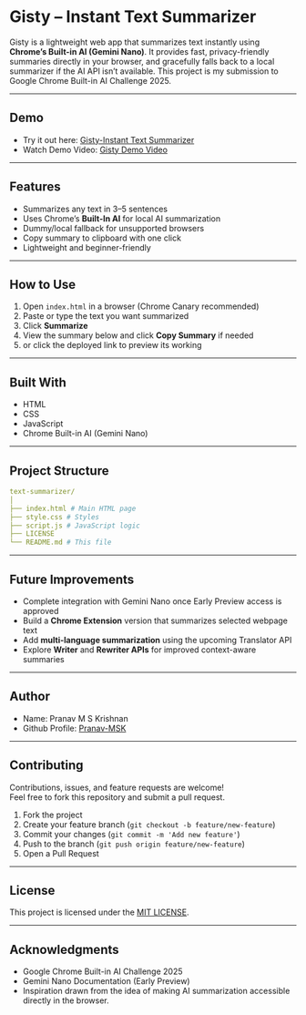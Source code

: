 # Gisty – Instant Text Summarizer

Gisty is a lightweight web app that summarizes text instantly using **Chrome’s Built-in AI (Gemini Nano)**. It provides fast, privacy-friendly summaries directly in your browser, and gracefully falls back to a local summarizer if the AI API isn’t available. This project is my submission to Google Chrome Built-in AI Challenge 2025.

---

## **Demo**

- Try it out here: [Gisty-Instant Text Summarizer](https://pranav-msk.github.io/text-summarizer/)
- Watch Demo Video: [Gisty Demo Video](https://youtu.be/uKqonGszf10)

---

## **Features**

- Summarizes any text in 3–5 sentences
- Uses Chrome’s **Built-In AI** for local AI summarization
- Dummy/local fallback for unsupported browsers
- Copy summary to clipboard with one click
- Lightweight and beginner-friendly

---

## **How to Use**

1. Open `index.html` in a browser (Chrome Canary recommended)
2. Paste or type the text you want summarized
3. Click **Summarize**
4. View the summary below and click **Copy Summary** if needed
5. or click the deployed link to preview its working

---

## **Built With**

- HTML
- CSS
- JavaScript
- Chrome Built-in AI (Gemini Nano)

---

## **Project Structure**

```yaml
text-summarizer/
│
├── index.html # Main HTML page
├── style.css # Styles
├── script.js # JavaScript logic
├── LICENSE
└── README.md # This file
```

---

## **Future Improvements**

- Complete integration with Gemini Nano once Early Preview access is approved  
- Build a **Chrome Extension** version that summarizes selected webpage text  
- Add **multi-language summarization** using the upcoming Translator API  
- Explore **Writer** and **Rewriter APIs** for improved context-aware summaries  

---

## **Author**

- Name: Pranav M S Krishnan 
- Github Profile: [Pranav-MSK](https://github.com/Pranav-MSK)

---

## **Contributing**

Contributions, issues, and feature requests are welcome!  
Feel free to fork this repository and submit a pull request.

1. Fork the project  
2. Create your feature branch (`git checkout -b feature/new-feature`)  
3. Commit your changes (`git commit -m 'Add new feature'`)  
4. Push to the branch (`git push origin feature/new-feature`)  
5. Open a Pull Request  

---

## License

This project is licensed under the [MIT LICENSE](https://github.com/Pranav-MSK/text-summarizer/blob/main/LICENSE).

---

## Acknowledgments

- Google Chrome Built-in AI Challenge 2025
- Gemini Nano Documentation (Early Preview)
- Inspiration drawn from the idea of making AI summarization accessible directly in the browser.
